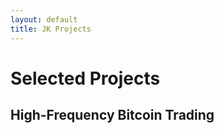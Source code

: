 ```yaml
---
layout: default
title: JK Projects
---
```


# Selected Projects

## High-Frequency Bitcoin Trading

